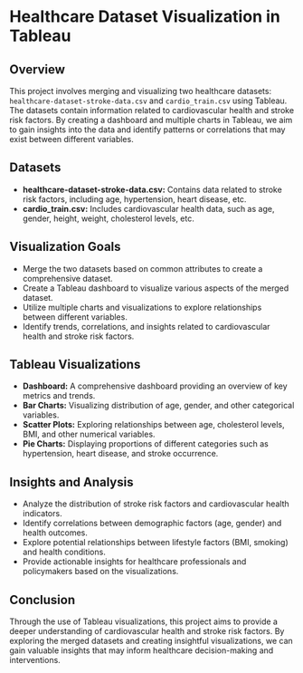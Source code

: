 # Healthcare Dataset Visualization in Tableau

## Overview
This project involves merging and visualizing two healthcare datasets: `healthcare-dataset-stroke-data.csv` and `cardio_train.csv` using Tableau. The datasets contain information related to cardiovascular health and stroke risk factors. By creating a dashboard and multiple charts in Tableau, we aim to gain insights into the data and identify patterns or correlations that may exist between different variables.

## Datasets
- **healthcare-dataset-stroke-data.csv:** Contains data related to stroke risk factors, including age, hypertension, heart disease, etc.
- **cardio_train.csv:** Includes cardiovascular health data, such as age, gender, height, weight, cholesterol levels, etc.

## Visualization Goals
- Merge the two datasets based on common attributes to create a comprehensive dataset.
- Create a Tableau dashboard to visualize various aspects of the merged dataset.
- Utilize multiple charts and visualizations to explore relationships between different variables.
- Identify trends, correlations, and insights related to cardiovascular health and stroke risk factors.

## Tableau Visualizations
- **Dashboard:** A comprehensive dashboard providing an overview of key metrics and trends.
- **Bar Charts:** Visualizing distribution of age, gender, and other categorical variables.
- **Scatter Plots:** Exploring relationships between age, cholesterol levels, BMI, and other numerical variables.
- **Pie Charts:** Displaying proportions of different categories such as hypertension, heart disease, and stroke occurrence.

## Insights and Analysis
- Analyze the distribution of stroke risk factors and cardiovascular health indicators.
- Identify correlations between demographic factors (age, gender) and health outcomes.
- Explore potential relationships between lifestyle factors (BMI, smoking) and health conditions.
- Provide actionable insights for healthcare professionals and policymakers based on the visualizations.

## Conclusion
Through the use of Tableau visualizations, this project aims to provide a deeper understanding of cardiovascular health and stroke risk factors. By exploring the merged datasets and creating insightful visualizations, we can gain valuable insights that may inform healthcare decision-making and interventions.

